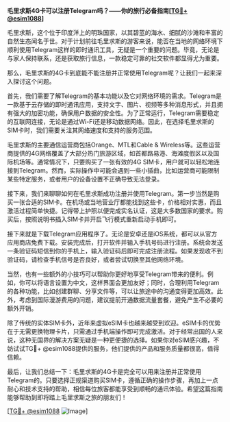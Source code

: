 **毛里求斯4G卡可以注册Telegram吗？——你的旅行必备指南[[TG💪+ @esim1088](https://t.me/s/esim1088)]**

毛里求斯，这个位于印度洋上的明珠国家，以其碧蓝的海水、细腻的沙滩和丰富的自然生态闻名于世。对于计划前往毛里求斯的游客来说，能否在当地的网络环境下顺利使用Telegram这样的即时通讯工具，无疑是一个重要的问题。毕竟，无论是与家人保持联系，还是获取旅行信息，一款稳定可靠的社交软件都显得尤为重要。

那么，毛里求斯的4G卡到底能不能注册并正常使用Telegram呢？让我们一起来深入探讨这个问题。

首先，我们需要了解Telegram的基本功能以及它对网络环境的需求。Telegram是一款基于云存储的即时通讯应用，支持文字、图片、视频等多种消息形式，并且拥有强大的加密功能，确保用户数据的安全性。为了正常运行，Telegram需要稳定的互联网连接，无论是通过Wi-Fi还是移动数据网络。因此，在选择毛里求斯的SIM卡时，我们需要关注其网络速度和支持的服务范围。

毛里求斯的主要通信运营商包括Orange、MTL和Cable & Wireless等。这些运营商提供的4G网络覆盖了大部分热门旅游区域，如首都路易港、海滩度假区以及国际机场等。通常情况下，只要购买了一张有效的4G SIM卡，用户就可以轻松地连接到Telegram。然而，实际操作中可能会遇到一些小插曲，比如运营商可能限制某些特定服务，或者用户的设备设置不正确导致无法登录。

接下来，我们来聊聊如何在毛里求斯成功注册并使用Telegram。第一步当然是购买一张合适的SIM卡。在机场或当地营业厅都能找到这些卡，价格相对实惠，而且激活过程简单快捷。记得带上护照以便完成实名认证，这是大多数国家的要求。购买后，按照说明书插入SIM卡并开启飞行模式重新启动手机即可。

接下来就是下载Telegram应用程序了。无论是安卓还是iOS系统，都可以从官方应用商店免费下载。安装完成后，打开软件并输入手机号码进行注册。系统会发送一条验证码短信到你的手机上，输入验证码后即可完成注册流程。如果发现收不到验证码，请检查手机信号是否良好，或者尝试切换至其他网络环境。

当然，也有一些额外的小技巧可以帮助你更好地享受Telegram带来的便利。例如，你可以将语言设置为中文，这样界面会更加友好；同时，合理利用Telegram的各种功能，比如创建群聊、分享文件等，可以让旅途中的沟通变得更加高效。此外，考虑到国际漫游费用的问题，建议提前开通数据流量套餐，避免产生不必要的额外开销。

除了传统的实体SIM卡外，近年来虚拟eSIM卡也越来越受到欢迎。eSIM卡的优势在于无需更换物理卡片，只需通过手机端操作即可完成激活。对于经常出国的人来说，这种无国界的解决方案无疑是一种更便捷的选择。如果你对eSIM感兴趣，不妨试试TG💪+ @esim1088提供的服务，他们提供的产品和服务质量都很高，值得信赖。

最后，让我们总结一下：毛里求斯的4G卡是完全可以用来注册并正常使用Telegram的。只要选择正规渠道购买SIM卡，遵循正确的操作步骤，再加上一点耐心和技术支持的帮助，相信每位旅客都能享受到顺畅的通讯体验。希望这篇指南能够帮助到即将踏上毛里求斯之旅的朋友们！

[[TG💪+ @esim1088](https://t.me/s/esim1088) ![Image](https://i.postimg.cc/4NQfJmqS/Snipaste-2025-05-13-00-14-12.png)]